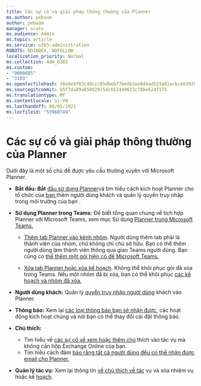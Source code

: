 ```yaml
---
title: Các sự cố và giải pháp thông thường của Planner
ms.author: pebaum
author: pebaum
manager: scotv
ms.audience: Admin
ms.topic: article
ms.service: o365-administration
ROBOTS: NOINDEX, NOFOLLOW
localization_priority: Normal
ms.collection: Adm_O365
ms.custom:
- "9000685"
- "3193"
ms.openlocfilehash: 30e8e9f83cddccc85dbebf7bedb3ee0d4ad523a81ecbce039208c400f7c87a8b
ms.sourcegitcommit: b5f7da89a650d2915dc652449623c78be6247175
ms.translationtype: MT
ms.contentlocale: vi-VN
ms.lasthandoff: 08/05/2021
ms.locfileid: "53960749"
---
```

# <a name="planner-common-issues-and-resolutions"></a>Các sự cố và giải pháp thông thường của Planner

Dưới đây là một số chủ đề được yêu cầu thường xuyên với Microsoft Planner.
 
- **Bắt đầu: Bắt** [đầu sử dụng Planner](https://support.office.com/article/microsoft-planner-help-4a9a13c6-3adf-4a60-a6fc-15c0b15e16fc)và tìm hiểu cách kích hoạt Planner cho tổ chức của [bạn,](https://docs.microsoft.com/office365/planner/planner-for-admins)thêm người dùng khách và quản lý quyền truy nhập trong môi trường của bạn .

- **Sử dụng Planner trong Teams:** Để biết tổng quan chung về tích hợp Planner với Microsoft Teams, xem mục Sử dụng [Planner trong Microsoft Teams.](https://support.office.com/article/62798a9f-e8f7-4722-a700-27dd28a06ee0)

     - [Thêm tab Planner vào kênh nhóm](https://support.office.com/article/62798a9f-e8f7-4722-a700-27dd28a06ee0#bkmk_addaplannertabtoateamchannel). Người dùng thêm tab phải là thành viên của nhóm, chứ không chỉ chủ sở hữu. Bạn có thể thêm người dùng làm thành viên thông qua giao Teams người dùng. Bạn cũng có [thể thêm một gói hiện có để Microsoft Teams.](https://techcommunity.microsoft.com/t5/Planner-Blog/Bringing-a-Plan-into-Microsoft-Teams/ba-p/57463)

    - [Xóa tab Planner hoặc xóa kế hoạch](https://support.office.com/article/62798a9f-e8f7-4722-a700-27dd28a06ee0#bkmk_removeaplannertabordeleteaplan). Không thể khôi phục gói đã xóa trong Teams. Nếu một nhóm đã bị xóa, bạn có thể khôi phục [các kế hoạch và nhóm đã xóa.](https://techcommunity.microsoft.com/t5/planner-blog/microsoft-planner-now-you-can-recover-deleted-plans-and-groups/ba-p/362242
)
 
- **Người dùng khách:** Quản lý [quyền truy nhập người dùng](https://support.office.com/article/guest-access-in-microsoft-planner-cc5d7f96-dced-4da4-ab62-08c72d9759c6) khách vào Planner.
 
- **Thông báo:** Xem lại [các loại thông báo bạn sẽ nhận được](https://support.office.com/article/stay-on-top-of-tasks-and-plans-with-email-and-notifications-cce223d6-b0ae-43cf-a080-266e2414a859), các hoạt động kích hoạt chúng và nơi bạn có thể thay đổi cài đặt thông báo.
 
- **Chú thích:** 
   - Tìm hiểu về [các sự cố về xem hoặc thêm chú](https://docs.microsoft.com/office365/planner/planner-for-admins#can-people-in-my-organization-use-planner-if-they-dont-have-an-exchange-online-mailbox) thích vào tác vụ mà không cần hộp Exchange Online của bạn.
   - Tìm hiểu cách đảm [bảo rằng tất cả người dùng đều có thể nhận được email cho Planner.](https://docs.microsoft.com/office365/planner/planner-for-admins#how-do-i-make-sure-all-my-users-can-get-emails-forplanner)

- **Quản lý tác vụ:** Xem lại thông tin [về chú thích về tác](https://support.office.com/article/comment-on-tasks-in-microsoft-planner-fd4aedde-7785-4cd0-96ee-122fbc9140e1) vụ và xóa nhiệm vụ hoặc kế [hoạch](https://support.office.com/article/delete-a-task-or-plan-39e10e78-13f0-446d-94cd-9e562648497a).
